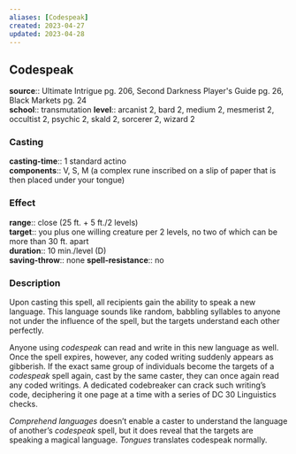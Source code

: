 ```yaml
---
aliases: [Codespeak]
created: 2023-04-27
updated: 2023-04-28
---
```


## Codespeak

**source**:: Ultimate Intrigue pg. 206, Second Darkness Player's Guide pg. 26, Black Markets pg. 24  
**school**:: transmutation
**level**:: arcanist 2, bard 2, medium 2, mesmerist 2, occultist 2, psychic 2, skald 2, sorcerer 2, wizard 2

### Casting

**casting-time**:: 1 standard actino  
**components**:: V, S, M (a complex rune inscribed on a slip of paper that is then placed under your tongue)

### Effect

**range**:: close (25 ft. + 5 ft./2 levels)  
**target**:: you plus one willing creature per 2 levels, no two of which can be more than 30 ft. apart  
**duration**:: 10 min./level (D)  
**saving-throw**:: none
**spell-resistance**:: no

### Description

Upon casting this spell, all recipients gain the ability to speak a new language. This language sounds like random, babbling syllables to anyone not under the influence of the spell, but the targets understand each other perfectly.  
  
Anyone using *codespeak* can read and write in this new language as well. Once the spell expires, however, any coded writing suddenly appears as gibberish. If the exact same group of individuals become the targets of a *codespeak* spell again, cast by the same caster, they can once again read any coded writings. A dedicated codebreaker can crack such writing’s code, deciphering it one page at a time with a series of DC 30 Linguistics checks.  
  
*Comprehend languages* doesn’t enable a caster to understand the language of another’s *codespeak* spell, but it does reveal that the targets are speaking a magical language. *Tongues* translates codespeak normally.
